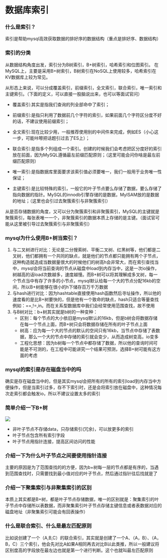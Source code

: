 # 数据库索引
### 什么是索引？

索引是帮助mysql高效获取数据的排好序的数据结构（重点是排好序、数据结构）

### 索引的分类

从数据结构角度出发，索引分为B树索引，B+树索引，哈希索引和位图索引。 在MySQL上，主要是采用B+树索引，B树索引在NoSQL上使用较多，哈希索引在KV数据库上较为常见。

从形态上来说，可以分成覆盖索引，前缀索引，全文索引，联合索引，唯一索引和主键索引。（下面的定义，可以直接一股脑说出来，也可以等面试官问）

* 覆盖索引:其实是指我们查询的列全部命中了索引；

* 前缀索引:是指只利用了数据前几个字符的索引，如果前面几个字符区分度不好的话，不建议使用前缀索引；

* 全文索引:现在比较少用，一般推荐使用别的中间件来完成，例如ES（小心这一步，可能咔嚓把话题引过去了ES上）；

* 联合索引:是指多个列组成一个索引。创建的时候我们会考虑把区分度好的索引放在前面，因为MySQL遵循最左前缀匹配原则；（这里可能会问你啥是最左前缀匹配原则）

* 唯一索引:是指数据库里面要求该索引值必须要唯一，我们一般用于业务唯一性保证；

* 主键索引:是比较特殊的索引，一般它的叶子节点要么存储了数据，要么存储了指向数据的指针。MySQL的innodb引擎存储的是数据，MyISAM放的是数据的地址；（这里也会引过去聚簇索引与非聚簇索引）

从是否存储数据的角度，又可以分为聚簇索引和非聚簇索引，MySQL的主键就是聚簇索引，每张表唯一一个，非聚簇索引的数据本质上存储的是主键。（面试官可能从这里被引导过去聚簇索引与非聚簇索引）

### mysql为什么使用B+树当索引？

1. 与二叉树进行对比：无论是二分搜索树、平衡二叉树、红黑树等，他们都是二叉树，他们都拥有一个共同的缺点，就是他们的节点都只能拥有两个子节点，这种构造就造成当数据量很大的时候他们的树高h会非常大，而在索引查找当中，mysql会将当前查询的节点从磁盘中load到内存当中，这是一次io操作，树越高的话load次数越多，速度越慢。而B+树可以将其理解成多叉树，每一个节点当中有存了许多的小节点，mysql默认给每一个大的节点分配16kb的空间，所以B+树能够在很小的h下储存百万千万数据
2. 与hash进行对比：因为hashtable直接使用hash函数然后寻址操作，所以他的速度看的是比B+树要快的，但是他有一个致命的缺点，hash只适合等量查找例如：==,!=,in。而在关系型数据库中我们会经常使用范围查找，故不使用
3. 与B树对比：b+树其实就是b树的一种变种：
   *  区别：每个节点的大小依旧是mysql默认的16kb，但是b树会将数据存储在每一个节点上面，而B+树只会将数据存储在所有的叶子节点上面
   *  树高：应为每一个大的节点的默认的空间只有16kb，当节点中存储了表数据，那么一个大的节点中存储的索引就会变少，从而造成树变高，io变多
   *  工程化思想：因为b树每一个节点中都存储了数据，所以他的查询时间可能是不可测的，在工程中可能讲究一个结果可预测，选择B+树可能有这方面的考虑

### mysql的索引是存在磁盘当中的吗

确实是存在磁盘当中的，但是其实mysql会把所有的所有的索引load到内存当中方便操作，但是当索引过多，存不下索引时，还是会将索引放在磁盘中，这种情况每次走索引都会触发io，所以不建议设置太多的索引

### 简单介绍一下B+树

![](https://gitee.com/coderth/blogimage/raw/master/img/20210419085150.png)

* 非叶子节点不存储data，只存储索引(冗余)，可以放更多的索引
* 叶子节点包含所有索引字段
* 叶子节点用指针连接，提高区间访问的性能

### 介绍一下为什么叶子节点之间要使用指针连接

主要的原因是为了范围查找的的方便，因为b+树每一层的节点都是有序的，当遇到范围查找时，只需要找到最小值对应的叶子节点，然后通过指针往后找就是了



### 介绍一下聚集索引与非聚集索引的区别

本质上其实都是B+树，都是叶子节点存储数据，唯一的区别就是：聚集索引的叶子节点中存储所以表数据，而非聚集索引叶子节点存储主键信息或者表数据对应的磁盘地址（非聚集索引可能会有回表操作）



### 什么是联合索引、什么是最左匹配原则

比如说创建了一个（A,B,C）的联合索引，其实就是创建了一个A、（A，B）、（A，B，C）三个索引，他会先对比A如果A相同再去对比B以此类推，所以一般建议将区别度高的字段放在最左边也就是第一个进行判断。这个也就叫最左匹配原则